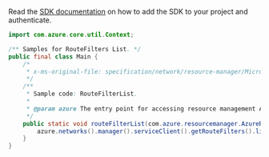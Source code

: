 Read the [SDK documentation](https://github.com/Azure/azure-sdk-for-java/blob/azure-resourcemanager_2.10.0/sdk/resourcemanager/azure-resourcemanager/README.md) on how to add the SDK to your project and authenticate.

```java
import com.azure.core.util.Context;

/** Samples for RouteFilters List. */
public final class Main {
    /*
     * x-ms-original-file: specification/network/resource-manager/Microsoft.Network/stable/2021-05-01/examples/RouteFilterList.json
     */
    /**
     * Sample code: RouteFilterList.
     *
     * @param azure The entry point for accessing resource management APIs in Azure.
     */
    public static void routeFilterList(com.azure.resourcemanager.AzureResourceManager azure) {
        azure.networks().manager().serviceClient().getRouteFilters().list(Context.NONE);
    }
}
```
